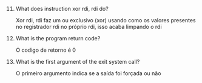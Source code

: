 11. What does instruction xor rdi, rdi do?

    Xor rdi, rdi faz um ou exclusivo (xor) usando como os valores presentes no registrador rdi no próprio rdi, isso acaba limpando o rdi

2.  What is the program return code?
    
    O codigo de retorno é 0

3.  What is the first argument of the exit system call?

    O primeiro argumento indica se a saída foi forçada ou não